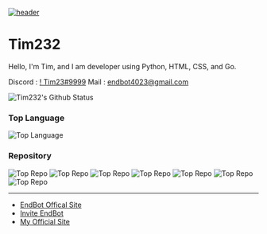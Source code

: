 [![header](https://capsule-render.vercel.app/api?type=wave&color=timeGradient&height=300&section=header&text=Hi%20There%20👋&fontSize=90)](https://github.com/Tim232)<br>

# Tim232
Hello, I'm Tim, and I am developer using Python, HTML, CSS, and Go.

Discord : [! Tim23#9999](https://discord.com/users/674813875291422720)
Mail : [endbot4023@gmail.com](mailto:endbot4023@gmail.com)

![Tim232's Github Status](https://github-readme-stats.vercel.app/api?username=tim232&show_icons=true&theme=tokyonight)

### Top Language
![Top Language](https://github-readme-stats.vercel.app/api/top-langs/?username=tim232&theme=tokyonight)<br/>

### Repository
![Top Repo](https://github-readme-stats.vercel.app/api/pin/?username=tim232&repo=imgdown&cache_seconds=86400&theme=tokyonight)
![Top Repo](https://github-readme-stats.vercel.app/api/pin/?username=tim232&repo=DBDiscord&cache_seconds=86400&theme=tokyonight)
![Top Repo](https://github-readme-stats.vercel.app/api/pin/?username=tim232&repo=tim232.github.io&cache_seconds=86400&theme=tokyonight)
![Top Repo](https://github-readme-stats.vercel.app/api/pin/?username=tim232&repo=messagehandler&cache_seconds=86400&theme=tokyonight)
![Top Repo](https://github-readme-stats.vercel.app/api/pin/?username=tim232&repo=hJson&cache_seconds=86400&theme=tokyonight)
![Top Repo](https://github-readme-stats.vercel.app/api/pin/?username=tim232&repo=hPickle&cache_seconds=86400&theme=tokyonight)
![Top Repo](https://github-readme-stats.vercel.app/api/pin/?username=tim232&repo=Tim232&cache_seconds=86400&theme=tokyonight)

---

* [EndBot Offical Site](https://endbot.ml/)
* [Invite EndBot](http://invite.endbot.kro.kr/)
* [My Official Site](https://tim232.ml)


<!--
**Tim232/Tim232** is a ✨ _special_ ✨ repository because its `README.md` (this file) appears on your GitHub profile.

Here are some ideas to get you started:

- 🔭 I’m currently working on ...
- 🌱 I’m currently learning ...
- 👯 I’m looking to collaborate on ...
- 🤔 I’m looking for help with ...
- 💬 Ask me about ...
- 📫 How to reach me: ...
- 😄 Pronouns: ...
- ⚡ Fun fact: ...
-->
